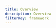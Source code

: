 ```yaml
---
title: Overview
description: Overview
filterKey: framework
---
```


<inline-fragment framework="react" src="~/ui-legacy/fragments/react/overview.md"></inline-fragment>
<inline-fragment framework="vue" src="~/ui-legacy/fragments/vue/overview.md"></inline-fragment>
<inline-fragment framework="angular" src="~/ui-legacy/fragments/angular/overview.md"></inline-fragment>
<inline-fragment framework="ionic" src="~/ui-legacy/fragments/ionic/overview.md"></inline-fragment>
<inline-fragment framework="react-native" src="~/ui-legacy/auth/fragments/react-native/overview.md"></inline-fragment>
